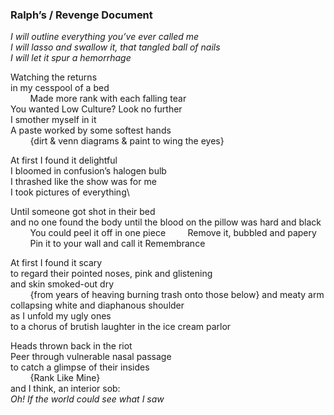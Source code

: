 ### Ralph’s / Revenge Document



*I will outline everything you’ve ever called me\
I will lasso and swallow it, that tangled ball of nails\
I will let it spur a hemorrhage*

Watching the returns\
in my cesspool of a bed\
&nbsp;&nbsp;&nbsp;&nbsp;&nbsp;&nbsp;&nbsp;&nbsp;Made more rank with each falling tear\
You wanted Low Culture? Look no further\
I smother myself in it\
A paste worked by some softest hands\
&nbsp;&nbsp;&nbsp;&nbsp;&nbsp;&nbsp;&nbsp;&nbsp;{dirt & venn diagrams & paint to wing the eyes}

At first I found it delightful\
I bloomed in confusion’s halogen bulb\
I thrashed like the show was for me\
I took pictures of everything\

Until someone got shot in their bed\
and no one found the body until the blood on the pillow was hard and black\
&nbsp;&nbsp;&nbsp;&nbsp;&nbsp;&nbsp;&nbsp;&nbsp;You could peel it off in one piece
&nbsp;&nbsp;&nbsp;&nbsp;&nbsp;&nbsp;&nbsp;&nbsp;Remove it, bubbled and papery
&nbsp;&nbsp;&nbsp;&nbsp;&nbsp;&nbsp;&nbsp;&nbsp;Pin it to your wall and call it Remembrance

At first I found it scary\
to regard their pointed noses, pink and glistening\
and skin smoked-out dry\
&nbsp;&nbsp;&nbsp;&nbsp;&nbsp;&nbsp;&nbsp;&nbsp;{from years of heaving burning trash onto those below}
and meaty arm collapsing white and diaphanous shoulder\
as I unfold my ugly ones\
to a chorus of brutish laughter in the ice cream parlor

Heads thrown back in the riot\
Peer through vulnerable nasal passage\
to catch a glimpse of their insides\
&nbsp;&nbsp;&nbsp;&nbsp;&nbsp;&nbsp;&nbsp;&nbsp;{Rank Like Mine}\
and I think, an interior sob:\
*Oh! If the world could see what I saw*
